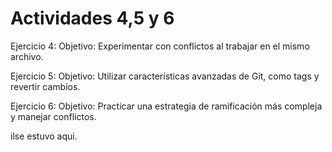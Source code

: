 # Actividades 4,5 y 6

Ejercicio 4: Objetivo: Experimentar con conflictos al trabajar en el mismo archivo.

Ejercicio 5: Objetivo: Utilizar características avanzadas de Git, como tags y revertir cambios.

Ejercicio 6: Objetivo: Practicar una estrategia de ramificación más compleja y manejar conflictos.

ilse estuvo aqui.